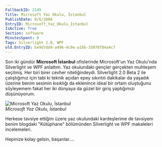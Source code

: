 ```yaml
---
FallbackID: 2145
Title: Microsoft Yaz Okulu, İstanbul
PublishDate: 8/6/2008
EntryID: Microsoft_Yaz_Okulu_Istanbul
IsActive: True
Section: software
MinutesSpent: 0
Tags: Silverlight 2.0, WPF
old.EntryID: be9d7dd4-a496-4c9e-a16b-33078f84a4c7
---
```

Son iki gündür **Microsoft İstanbul** ofislerinde Microsoft'un Yaz
Okulu'nda Silverlight ve WPF anlattım. Yaz okulundaki gençler gerçekten
muhteşem seçilmiş. Her biri birer cevher niteliğindeydi. Silverlight 2.0
Beta 2 ile çalıştığımız için tabi ki teknik açıdan epey sıkıntılı
dakikalar da yaşadık üzerine benim sesimin kısıklığı da eklenince ideal
bir ortam oluştuğunu söyleyemem fakat her iki dünyaya da güzel bir giriş
yaptığımızı düşünüyorum.

![Microsoft Yaz Okulu,
İstanbul](http://cdn.daron.yondem.com/assets/2145/05082008_1.jpg)\
*Microsoft Yaz Okulu, İstanbul*

Herkese tavsiye ettiğim üzere yaz okulundaki kardeşlerime de tavsiyem
benim blogdaki "Kütüphane" bölümünden Silverlight ve WPF makaleleri
incelemeleri.

Hepinize kolay gelsin, başarılar....


